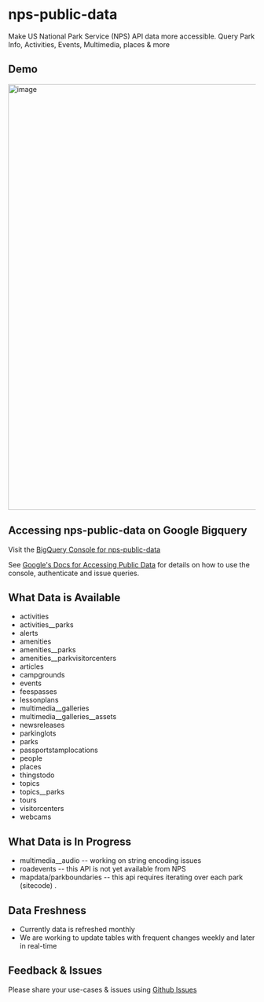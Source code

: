 # nps-public-data
Make US National Park Service (NPS) API data more accessible.  Query Park Info, Activities, Events, Multimedia, places &amp; more

## Demo
<img width="867" alt="image" src="https://github.com/tonymet/nps-public-data/assets/397995/e46ca93f-134b-4eac-8387-65ac79fa9c2e">

## Accessing nps-public-data on Google Bigquery
Visit the [BigQuery Console for nps-public-data](https://console.cloud.google.com/bigquery?hl=en&project=nps-public-data&ws=!1m4!1m3!3m2!1snps-public-data!2snps_public_data) 

See [Google's Docs for Accessing Public Data](https://cloud.google.com/bigquery/public-data/) for details on how to use the console, authenticate and issue queries. 

## What Data is Available
* activities
* activities__parks
* alerts
* amenities
* amenities__parks
* amenities__parkvisitorcenters
* articles
* campgrounds
* events
* feespasses
* lessonplans
* multimedia__galleries
* multimedia__galleries__assets
* newsreleases
* parkinglots
* parks
* passportstamplocations
* people
* places
* thingstodo
* topics
* topics__parks
* tours
* visitorcenters
* webcams

## What Data is In Progress
* multimedia__audio -- working on string encoding issues
* roadevents -- this API is not yet available from NPS
* mapdata/parkboundaries -- this api requires iterating over each park (sitecode) . 

## Data Freshness
* Currently data is refreshed monthly
* We are working to update tables with frequent changes weekly and later in real-time

## Feedback & Issues
Please share your use-cases & issues using [Github Issues](https://github.com/tonymet/nps-public-data/issues) 
